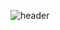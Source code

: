 <!-- This is a markdown syntax -->
![header](https://capsule-render.vercel.app/api?type=wave&color=timeGradient&section=header&height=200&text=Hello%20Everyone!&desc=Hello%20capsule%20render&animation=fadeIn&fontSize=80)


<!--
**anhle1008/anhle1008** is a ✨ _special_ ✨ repository because its `README.md` (this file) appears on your GitHub profile.

Here are some ideas to get you started:

- 🔭 I’m currently working on ...
- 🌱 I’m currently learning ...
- 👯 I’m looking to collaborate on ...
- 🤔 I’m looking for help with ...
- 💬 Ask me about ...
- 📫 How to reach me: ...
- 😄 Pronouns: ...
- ⚡ Fun fact: ...
-->
